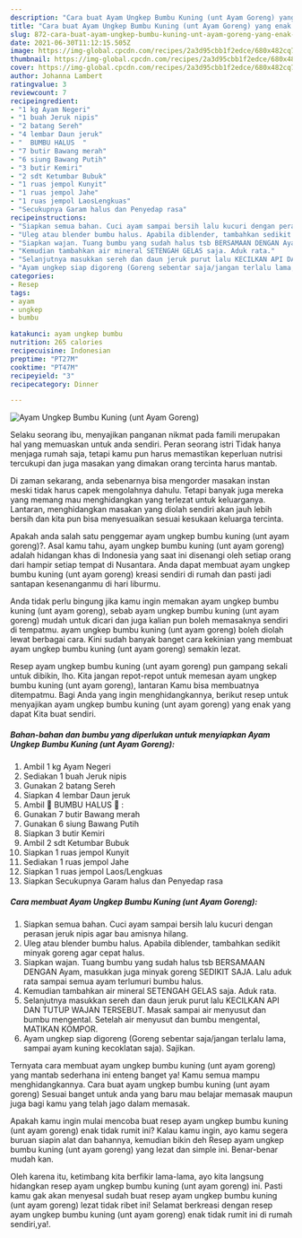 ```yaml
---
description: "Cara buat Ayam Ungkep Bumbu Kuning (unt Ayam Goreng) yang enak Untuk Jualan"
title: "Cara buat Ayam Ungkep Bumbu Kuning (unt Ayam Goreng) yang enak Untuk Jualan"
slug: 872-cara-buat-ayam-ungkep-bumbu-kuning-unt-ayam-goreng-yang-enak-untuk-jualan
date: 2021-06-30T11:12:15.505Z
image: https://img-global.cpcdn.com/recipes/2a3d95cbb1f2edce/680x482cq70/ayam-ungkep-bumbu-kuning-unt-ayam-goreng-foto-resep-utama.jpg
thumbnail: https://img-global.cpcdn.com/recipes/2a3d95cbb1f2edce/680x482cq70/ayam-ungkep-bumbu-kuning-unt-ayam-goreng-foto-resep-utama.jpg
cover: https://img-global.cpcdn.com/recipes/2a3d95cbb1f2edce/680x482cq70/ayam-ungkep-bumbu-kuning-unt-ayam-goreng-foto-resep-utama.jpg
author: Johanna Lambert
ratingvalue: 3
reviewcount: 7
recipeingredient:
- "1 kg Ayam Negeri"
- "1 buah Jeruk nipis"
- "2 batang Sereh"
- "4 lembar Daun jeruk"
- "  BUMBU HALUS  "
- "7 butir Bawang merah"
- "6 siung Bawang Putih"
- "3 butir Kemiri"
- "2 sdt Ketumbar Bubuk"
- "1 ruas jempol Kunyit"
- "1 ruas jempol Jahe"
- "1 ruas jempol LaosLengkuas"
- "Secukupnya Garam halus dan Penyedap rasa"
recipeinstructions:
- "Siapkan semua bahan. Cuci ayam sampai bersih lalu kucuri dengan perasan jeruk nipis agar bau amisnya hilang."
- "Uleg atau blender bumbu halus. Apabila diblender, tambahkan sedikit minyak goreng agar cepat halus."
- "Siapkan wajan. Tuang bumbu yang sudah halus tsb BERSAMAAN DENGAN Ayam, masukkan juga minyak goreng SEDIKIT SAJA. Lalu aduk rata sampai semua ayam terlumuri bumbu halus."
- "Kemudian tambahkan air mineral SETENGAH GELAS saja. Aduk rata."
- "Selanjutnya masukkan sereh dan daun jeruk purut lalu KECILKAN API DAN TUTUP WAJAN TERSEBUT. Masak sampai air menyusut dan bumbu mengental. Setelah air menyusut dan bumbu mengental, MATIKAN KOMPOR."
- "Ayam ungkep siap digoreng (Goreng sebentar saja/jangan terlalu lama, sampai ayam kuning kecoklatan saja). Sajikan."
categories:
- Resep
tags:
- ayam
- ungkep
- bumbu

katakunci: ayam ungkep bumbu 
nutrition: 265 calories
recipecuisine: Indonesian
preptime: "PT27M"
cooktime: "PT47M"
recipeyield: "3"
recipecategory: Dinner

---
```



![Ayam Ungkep Bumbu Kuning (unt Ayam Goreng)](https://img-global.cpcdn.com/recipes/2a3d95cbb1f2edce/680x482cq70/ayam-ungkep-bumbu-kuning-unt-ayam-goreng-foto-resep-utama.jpg)

Selaku seorang ibu, menyajikan panganan nikmat pada famili merupakan hal yang memuaskan untuk anda sendiri. Peran seorang istri Tidak hanya menjaga rumah saja, tetapi kamu pun harus memastikan keperluan nutrisi tercukupi dan juga masakan yang dimakan orang tercinta harus mantab.

Di zaman  sekarang, anda sebenarnya bisa mengorder masakan instan meski tidak harus capek mengolahnya dahulu. Tetapi banyak juga mereka yang memang mau menghidangkan yang terlezat untuk keluarganya. Lantaran, menghidangkan masakan yang diolah sendiri akan jauh lebih bersih dan kita pun bisa menyesuaikan sesuai kesukaan keluarga tercinta. 



Apakah anda salah satu penggemar ayam ungkep bumbu kuning (unt ayam goreng)?. Asal kamu tahu, ayam ungkep bumbu kuning (unt ayam goreng) adalah hidangan khas di Indonesia yang saat ini disenangi oleh setiap orang dari hampir setiap tempat di Nusantara. Anda dapat membuat ayam ungkep bumbu kuning (unt ayam goreng) kreasi sendiri di rumah dan pasti jadi santapan kesenanganmu di hari liburmu.

Anda tidak perlu bingung jika kamu ingin memakan ayam ungkep bumbu kuning (unt ayam goreng), sebab ayam ungkep bumbu kuning (unt ayam goreng) mudah untuk dicari dan juga kalian pun boleh memasaknya sendiri di tempatmu. ayam ungkep bumbu kuning (unt ayam goreng) boleh diolah lewat berbagai cara. Kini sudah banyak banget cara kekinian yang membuat ayam ungkep bumbu kuning (unt ayam goreng) semakin lezat.

Resep ayam ungkep bumbu kuning (unt ayam goreng) pun gampang sekali untuk dibikin, lho. Kita jangan repot-repot untuk memesan ayam ungkep bumbu kuning (unt ayam goreng), lantaran Kamu bisa membuatnya ditempatmu. Bagi Anda yang ingin menghidangkannya, berikut resep untuk menyajikan ayam ungkep bumbu kuning (unt ayam goreng) yang enak yang dapat Kita buat sendiri.

<!--inarticleads1-->

##### Bahan-bahan dan bumbu yang diperlukan untuk menyiapkan Ayam Ungkep Bumbu Kuning (unt Ayam Goreng):

1. Ambil 1 kg Ayam Negeri
1. Sediakan 1 buah Jeruk nipis
1. Gunakan 2 batang Sereh
1. Siapkan 4 lembar Daun jeruk
1. Ambil  🌿 BUMBU HALUS 🌿 :
1. Gunakan 7 butir Bawang merah
1. Gunakan 6 siung Bawang Putih
1. Siapkan 3 butir Kemiri
1. Ambil 2 sdt Ketumbar Bubuk
1. Siapkan 1 ruas jempol Kunyit
1. Sediakan 1 ruas jempol Jahe
1. Siapkan 1 ruas jempol Laos/Lengkuas
1. Siapkan Secukupnya Garam halus dan Penyedap rasa




<!--inarticleads2-->

##### Cara membuat Ayam Ungkep Bumbu Kuning (unt Ayam Goreng):

1. Siapkan semua bahan. Cuci ayam sampai bersih lalu kucuri dengan perasan jeruk nipis agar bau amisnya hilang.
1. Uleg atau blender bumbu halus. Apabila diblender, tambahkan sedikit minyak goreng agar cepat halus.
1. Siapkan wajan. Tuang bumbu yang sudah halus tsb BERSAMAAN DENGAN Ayam, masukkan juga minyak goreng SEDIKIT SAJA. Lalu aduk rata sampai semua ayam terlumuri bumbu halus.
1. Kemudian tambahkan air mineral SETENGAH GELAS saja. Aduk rata.
1. Selanjutnya masukkan sereh dan daun jeruk purut lalu KECILKAN API DAN TUTUP WAJAN TERSEBUT. Masak sampai air menyusut dan bumbu mengental. Setelah air menyusut dan bumbu mengental, MATIKAN KOMPOR.
1. Ayam ungkep siap digoreng (Goreng sebentar saja/jangan terlalu lama, sampai ayam kuning kecoklatan saja). Sajikan.




Ternyata cara membuat ayam ungkep bumbu kuning (unt ayam goreng) yang mantab sederhana ini enteng banget ya! Kamu semua mampu menghidangkannya. Cara buat ayam ungkep bumbu kuning (unt ayam goreng) Sesuai banget untuk anda yang baru mau belajar memasak maupun juga bagi kamu yang telah jago dalam memasak.

Apakah kamu ingin mulai mencoba buat resep ayam ungkep bumbu kuning (unt ayam goreng) enak tidak rumit ini? Kalau kamu ingin, ayo kamu segera buruan siapin alat dan bahannya, kemudian bikin deh Resep ayam ungkep bumbu kuning (unt ayam goreng) yang lezat dan simple ini. Benar-benar mudah kan. 

Oleh karena itu, ketimbang kita berfikir lama-lama, ayo kita langsung hidangkan resep ayam ungkep bumbu kuning (unt ayam goreng) ini. Pasti kamu gak akan menyesal sudah buat resep ayam ungkep bumbu kuning (unt ayam goreng) lezat tidak ribet ini! Selamat berkreasi dengan resep ayam ungkep bumbu kuning (unt ayam goreng) enak tidak rumit ini di rumah sendiri,ya!.

